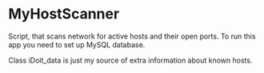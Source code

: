 # MyHostScanner
 
Script, that scans network for active hosts and their open ports. To run this app you need to set up MySQL database.

Class iDoit_data is just my source of extra information about known hosts.